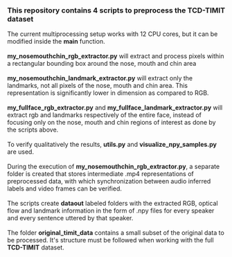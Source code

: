### This repository contains 4 scripts to preprocess the TCD-TIMIT dataset
The current multiprocessing setup works with 12 CPU cores, but it can be modified inside the **main** function.<br><br>
**my_nosemouthchin_rgb_extractor.py** will extract and process pixels within a rectangular bounding box around the nose, mouth and chin area <br><br>
**my_nosemouthchin_landmark_extractor.py** will extract only the landmarks, not all pixels of the nose, mouth and chin area. This representation is significantly lower in dimension as compared to RGB. <br><br>
**my_fullface_rgb_extractor.py** and **my_fullface_landmark_extractor.py** will extract rgb and landmarks respectively of the entire face, instead of focusing only on the nose, mouth and chin regions of interest as done by the scripts above. <br><br>
To verify qualitatively the results, **utils.py** and **visualize_npy_samples.py** are used. <br><br>
During the execution of **my_nosemouthchin_rgb_extractor.py**, a separate folder is created that stores intermediate .mp4 representations of preprocessed data, with which synchronization between audio inferred labels and video frames can be verified. <br><br>
The scripts create **dataout** labeled folders with the extracted RGB, optical flow and landmark information in the form of .npy files for every speaker and every sentence uttered by that speaker. <br><br>
The folder **original_timit_data** contains a small subset of the original data to be processed. It's structure must be followed when working with the full **TCD-TIMIT** dataset.

